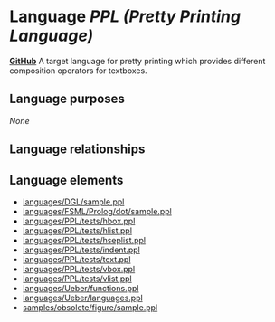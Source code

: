 # Language _PPL (Pretty Printing Language)_
**[GitHub](https://github.com/softlang/yas/blob/master/PPL)**
A target language for pretty printing which provides different composition operators for textboxes.

## Language purposes
_None_

## Language relationships

## Language elements
* [languages/DGL/sample.ppl](docs/files/languages-DGL-sample.ppl.md)
* [languages/FSML/Prolog/dot/sample.ppl](docs/files/languages-FSML-Prolog-dot-sample.ppl.md)
* [languages/PPL/tests/hbox.ppl](docs/files/languages-PPL-tests-hbox.ppl.md)
* [languages/PPL/tests/hlist.ppl](docs/files/languages-PPL-tests-hlist.ppl.md)
* [languages/PPL/tests/hseplist.ppl](docs/files/languages-PPL-tests-hseplist.ppl.md)
* [languages/PPL/tests/indent.ppl](docs/files/languages-PPL-tests-indent.ppl.md)
* [languages/PPL/tests/text.ppl](docs/files/languages-PPL-tests-text.ppl.md)
* [languages/PPL/tests/vbox.ppl](docs/files/languages-PPL-tests-vbox.ppl.md)
* [languages/PPL/tests/vlist.ppl](docs/files/languages-PPL-tests-vlist.ppl.md)
* [languages/Ueber/functions.ppl](docs/files/languages-Ueber-functions.ppl.md)
* [languages/Ueber/languages.ppl](docs/files/languages-Ueber-languages.ppl.md)
* [samples/obsolete/figure/sample.ppl](docs/files/samples-obsolete-figure-sample.ppl.md)
